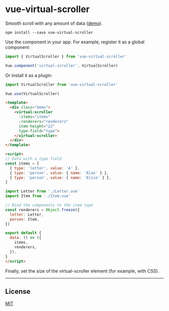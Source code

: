 # vue-virtual-scroller
Smooth scroll with any amount of data ([demo](https://akryum.github.io/vue-virtual-scroller/)).

```
npm install --save vue-virtual-scroller
```

Use the component in your app. For example, register it as a global component:

```javascript
import { VirtualScroller } from 'vue-virtual-scroller'

Vue.component('virtual-scroller', VirtualScroller)
```

Or install it as a plugin:

```javascript
import VirtualScroller from 'vue-virtual-scroller'

Vue.use(VirtualScroller)
```

```html
<template>
  <div class="demo">
    <virtual-scroller
      :items="items"
      :renderers="renderers"
      item-height="22"
      type-field="type">
    </virtual-scroller>
  </div>
</template>

<script>
// Data with a type field
const items = [
  { type: 'letter', value: 'A' },
  { type: 'person', value: { name: 'Alan' } },
  { type: 'person', value: { name: 'Alice' } },
]

import Letter from './Letter.vue'
import Item from './Item.vue'

// Bind the components to the item type
const renderers = Object.freeze({
  letter: Letter,
  person: Item,
})

export default {
  data: () => ({
    items,
    renderers,
  }),
}
</script>
```

Finally, set the size of the virtual-scroller element (for example, with CSS).

---

## License

[MIT](http://opensource.org/licenses/MIT)
